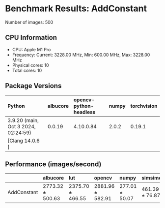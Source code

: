 # Benchmark Results: AddConstant

Number of images: 500

## CPU Information

- CPU: Apple M1 Pro
- Frequency: Current: 3228.00 MHz, Min: 600.00 MHz, Max: 3228.00 MHz
- Physical cores: 10
- Total cores: 10

## Package Versions

| Python                                | albucore   | opencv-python-headless   | numpy   | torchvision   |
|:--------------------------------------|:-----------|:-------------------------|:--------|:--------------|
| 3.9.20 (main, Oct  3 2024, 02:24:59)  | 0.0.19     | 4.10.0.84                | 2.0.2   | 0.19.1        |
| [Clang 14.0.6 ]                       |            |                          |         |               |

## Performance (images/second)

|             | albucore         | lut              | opencv           | numpy          | simsimd        |
|:------------|:-----------------|:-----------------|:-----------------|:---------------|:---------------|
| AddConstant | 2773.32 ± 500.63 | 2375.70 ± 466.55 | 2881.96 ± 582.91 | 277.01 ± 50.07 | 461.39 ± 76.87 |
